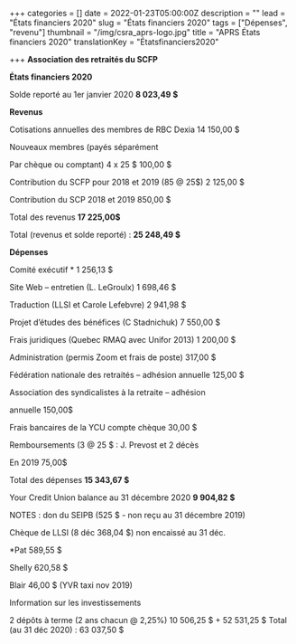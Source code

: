 +++
categories = []
date = 2022-01-23T05:00:00Z
description = ""
lead = "États financiers 2020"
slug = "États financiers 2020"
tags = ["Dépenses", "revenu"]
thumbnail = "/img/csra_aprs-logo.jpg"
title = "APRS États financiers 2020"
translationKey = "Étatsfinanciers2020"

+++
**Association des retraités du SCFP**

**États financiers 2020**

Solde reporté au 1er janvier 2020 **8 023,49 $**

**Revenus**

Cotisations annuelles des membres de RBC Dexia 14 150,00 $

Nouveaux membres (payés séparément

Par chèque ou comptant) 4 x 25 $ 100,00 $

Contribution du SCFP pour 2018 et 2019 (85 @ 25$) 2 125,00 $

Contribution du SCP 2018 et 2019 850,00 $

Total des revenus **17 225,00$**

Total (revenus et solde reporté) : **25 248,49 $**

**Dépenses**

Comité exécutif * 1 256,13 $

Site Web – entretien (L. LeGroulx) 1 698,46 $

Traduction (LLSI et Carole Lefebvre) 2 941,98 $

Projet d’études des bénéfices (C Stadnichuk) 7 550,00 $

Frais juridiques (Quebec RMAQ avec Unifor 2013) 1 200,00 $

Administration (permis Zoom et frais de poste) 317,00 $

Fédération nationale des retraités – adhésion annuelle 125,00 $

Association des syndicalistes à la retraite – adhésion

annuelle 150,00$

Frais bancaires de la YCU compte chèque 30,00 $

Remboursements (3 @ 25 $ : J. Prevost et 2 décès

En 2019 75,00$

Total des dépenses **15 343,67 $**

Your Credit Union balance au 31 décembre 2020 **9 904,82 $**

NOTES : don du SEIPB (525 $ - non reçu au 31 décembre 2019)

Chèque de LLSI (8 déc 368,04 $) non encaissé au 31 déc.

\*Pat 589,55 $

Shelly 620,58 $

Blair 46,00 $ (YVR taxi nov 2019)

Information sur les investissements

2 dépôts à terme (2 ans chacun @ 2,25%) 10 506,25 $ + 52 531,25 $ Total (au 31 déc 2020) : 63 037,50 $